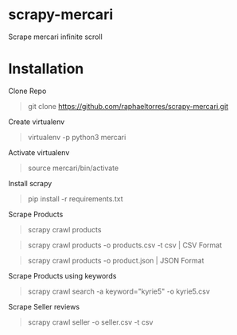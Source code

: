 # scrapy-mercari
Scrape mercari infinite scroll

# Installation
Clone Repo
 > git clone https://github.com/raphaeltorres/scrapy-mercari.git

 Create virtualenv
 > virtualenv -p python3 mercari

 Activate virtualenv
 > source mercari/bin/activate

 Install scrapy
 > pip install -r requirements.txt

Scrape Products
> scrapy crawl products

> scrapy crawl products -o products.csv -t csv | CSV Format

> scrapy crawl products -o product.json | JSON Format

Scrape Products using keywords
> scrapy crawl search -a keyword="kyrie5" -o kyrie5.csv

Scrape Seller reviews
> scrapy crawl seller -o seller.csv -t csv
